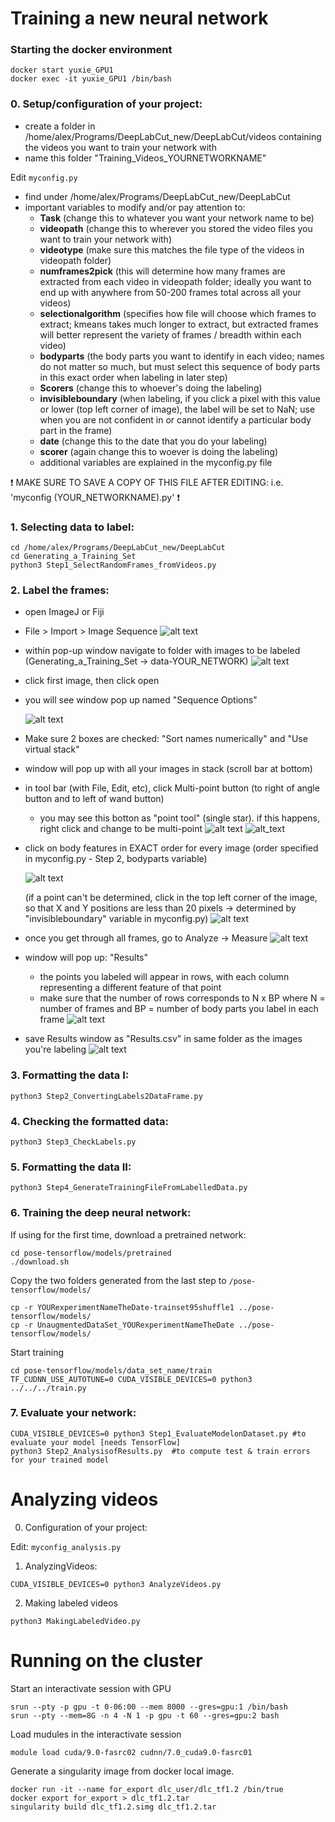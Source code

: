 # Training a new neural network
### Starting the docker environment
```
docker start yuxie_GPU1
docker exec -it yuxie_GPU1 /bin/bash
```
### 0. Setup/configuration of your project:
 - create a folder in /home/alex/Programs/DeepLabCut_new/DeepLabCut/videos containing the videos you want to train your network with
 - name this folder "Training_Videos_YOURNETWORKNAME"

Edit `myconfig.py`
 - find under /home/alex/Programs/DeepLabCut_new/DeepLabCut
 - important variables to modify and/or pay attention to:
     - **Task** (change this to whatever you want your network name to be)
     - **videopath** (change this to wherever you stored the video files you want to train your network with)
     - **videotype** (make sure this matches the file type of the videos in videopath folder)
     - **numframes2pick** (this will determine how many frames are extracted from each video in videopath folder; ideally you want to end up with anywhere from 50-200 frames total across all your videos)
     - **selectionalgorithm** (specifies how file will choose which frames to extract; kmeans takes much longer to extract, but extracted frames will better represent the variety of frames / breadth within each video)
     - **bodyparts** (the body parts you want to identify in each video; names do not matter so much, but must select this sequence of body parts in this exact order when labeling in later step)
     - **Scorers** (change this to whoever's doing the labeling)
     - **invisibleboundary** (when labeling, if you click a pixel with this value or lower (top left corner of image), the label will be set to NaN; use when you are not confident in or cannot identify a particular body part in the frame)
     - **date** (change this to the date that you do your labeling)
     - **scorer** (again change this to woever is doing the labeling)
     - additional variables are explained in the myconfig.py file

:exclamation: MAKE SURE TO SAVE A COPY OF THIS FILE AFTER EDITING: i.e. 'myconfig (YOUR_NETWORKNAME).py' :exclamation:

### 1. Selecting data to label:
```
cd /home/alex/Programs/DeepLabCut_new/DeepLabCut
cd Generating_a_Training_Set
python3 Step1_SelectRandomFrames_fromVideos.py
```
### 2. Label the frames:

 - open ImageJ or Fiji
 - File > Import > Image Sequence
 ![alt text](https://github.com/ckakiti/Novelty_analysis_KA/blob/master/Docs/Labeling_images/Screen%20Shot%202019-10-16%20at%2012.38.43.png)
 - within pop-up window navigate to folder with images to be labeled (Generating_a_Training_Set -> data-YOUR_NETWORK)
 ![alt text](https://github.com/ckakiti/Novelty_analysis_KA/blob/master/Docs/Labeling_images/Screen%20Shot%202019-10-16%20at%2012.41.15.png)
 - click first image, then click open
 - you will see window pop up named "Sequence Options"
 
   ![alt text](https://github.com/ckakiti/Novelty_analysis_KA/blob/master/Docs/Labeling_images/Screen%20Shot%202019-10-16%20at%2012.41.37.png)
 - Make sure 2 boxes are checked: "Sort names numerically" and "Use virtual stack"
 - window will pop up with all your images in stack (scroll bar at bottom)
 - in tool bar (with File, Edit, etc), click Multi-point button (to right of angle button and to left of wand button)
     - you may see this botton as "point tool" (single star). if this happens, right click and change to be multi-point
  ![alt text](https://github.com/ckakiti/Novelty_analysis_KA/blob/master/Docs/Labeling_images/Screen%20Shot%202019-10-16%20at%2012.42.48.png)
  ![alt_text](https://github.com/ckakiti/Novelty_analysis_KA/blob/master/Docs/Labeling_images/Screen%20Shot%202019-10-16%20at%2012.43.04.png)
 - click on body features in EXACT order for every image (order specified in myconfig.py - Step 2, bodyparts variable)
 
   ![alt text](https://github.com/ckakiti/Novelty_analysis_KA/blob/master/Docs/Labeling_images/Screen%20Shot%202019-10-16%20at%2012.46.30.png)
 
   (if a point can't be determined, click in the top left corner of the image, so that X and Y positions are less than 20 pixels -> determined by "invisibleboundary" variable in myconfig.py)
   ![alt text](https://github.com/ckakiti/Novelty_analysis_KA/blob/master/Docs/Labeling_images/Screen%20Shot%202019-10-16%20at%2012.48.13.png)
 - once you get through all frames, go to Analyze -> Measure
 ![alt text](https://github.com/ckakiti/Novelty_analysis_KA/blob/master/Docs/Labeling_images/Screen%20Shot%202019-10-16%20at%2012.48.36.png)
 - window will pop up: "Results"
     - the points you labeled will appear in rows, with each column representing a different feature of that point
     - make sure that the number of rows corresponds to N x BP where N = number of frames and BP = number of body parts you label in each frame
 ![alt text](https://github.com/ckakiti/Novelty_analysis_KA/blob/master/Docs/Labeling_images/Screen%20Shot%202019-10-16%20at%2012.49.40.png)
 - save Results window as "Results.csv" in same folder as the images you're labeling
![alt text](https://github.com/ckakiti/Novelty_analysis_KA/blob/master/Docs/Labeling_images/Screen%20Shot%202019-10-16%20at%2012.50.13.png)

### 3. Formatting the data I:
```
python3 Step2_ConvertingLabels2DataFrame.py
```
### 4. Checking the formatted data:
```
python3 Step3_CheckLabels.py
```
### 5. Formatting the data II:
```
python3 Step4_GenerateTrainingFileFromLabelledData.py
```
### 6. Training the deep neural network:

If using for the first time, download a pretrained network:
```
cd pose-tensorflow/models/pretrained
./download.sh
```
Copy the two folders generated from the last step to `/pose-tensorflow/models/`
```
cp -r YOURexperimentNameTheDate-trainset95shuffle1 ../pose-tensorflow/models/
cp -r UnaugmentedDataSet_YOURexperimentNameTheDate ../pose-tensorflow/models/
```
Start training
```
cd pose-tensorflow/models/data_set_name/train
TF_CUDNN_USE_AUTOTUNE=0 CUDA_VISIBLE_DEVICES=0 python3 ../../../train.py 
```
### 7. Evaluate your network:
```
CUDA_VISIBLE_DEVICES=0 python3 Step1_EvaluateModelonDataset.py #to evaluate your model [needs TensorFlow]
python3 Step2_AnalysisofResults.py  #to compute test & train errors for your trained model
```

# Analyzing videos
0. Configuration of your project:

Edit: `myconfig_analysis.py`

1. AnalyzingVideos:
```
CUDA_VISIBLE_DEVICES=0 python3 AnalyzeVideos.py
```
2. Making labeled videos
```
python3 MakingLabeledVideo.py
```

# Running on the cluster
Start an interactivate session with GPU

```
srun --pty -p gpu -t 0-06:00 --mem 8000 --gres=gpu:1 /bin/bash
srun --pty --mem=8G -n 4 -N 1 -p gpu -t 60 --gres=gpu:2 bash
```
Load mudules in the interactivate session
```
module load cuda/9.0-fasrc02 cudnn/7.0_cuda9.0-fasrc01

```

Generate a singularity image from docker local image.
```
docker run -it --name for_export dlc_user/dlc_tf1.2 /bin/true
docker export for_export > dlc_tf1.2.tar
singularity build dlc_tf1.2.simg dlc_tf1.2.tar
```

